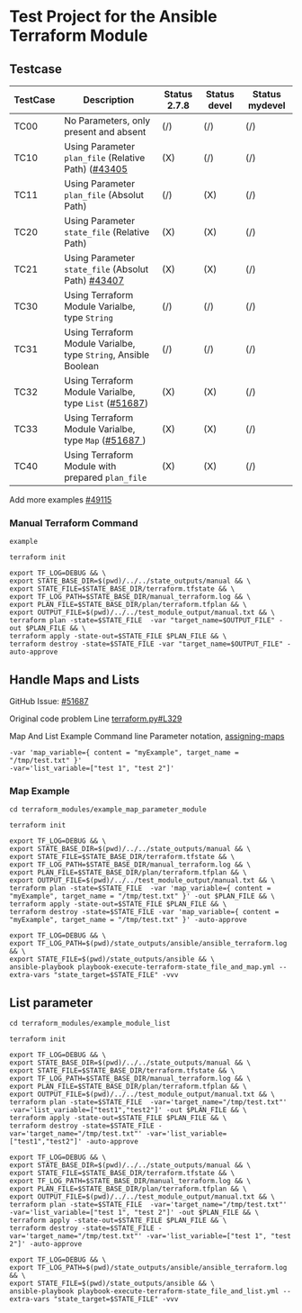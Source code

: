 # Test Project for the Ansible Terraform Module

## Testcase

| **TestCase** | **Description**                                                                                                | **Status 2.7.8** | **Status devel** | **Status mydevel** |
|--------------|----------------------------------------------------------------------------------------------------------------|------------------|------------------|--------------------|
| TC00         | No Parameters, only present and absent                                                                         | (/)              | (/)              | (/)                |
| TC10         | Using Parameter ```plan_file``` (Relative Path) ([#43405](https://github.com/ansible/ansible/issues/43405)     | (X)              | (/)              | (/)                |
| TC11         | Using Parameter ```plan_file``` (Absolut Path)                                                                 | (/)              | (X)              | (/)                |
| TC20         | Using Parameter ```state_file``` (Relative Path)                                                               | (X)              | (X)              | (/)                |
| TC21         | Using Parameter ```state_file``` (Absolut Path)  [#43407](https://github.com/ansible/ansible/issues/43407)     | (X)              | (X)              | (/)                |
| TC30         | Using Terraform Module Varialbe, type ```String```                                                             | (/)              | (/)              | (/)                |
| TC31         | Using Terraform Module Varialbe, type ```String```, Ansible Boolean                                            | (/)              | (/)              | (/)                |
| TC32         | Using Terraform Module Varialbe, type ```List``` ([#51687](https://github.com/ansible/ansible/issues/51687))   | (X)              | (X)              | (/)                |
| TC33         | Using Terraform Module Varialbe, type ```Map``` ([#51687 ]( https://github.com/ansible/ansible/issues/51687))  | (X)              | (X)              | (/)                |
| TC40         | Using Terraform Module with prepared ```plan_file```                                                           | (X)              | (X)              | (/)                |

Add more examples [#49115](https://github.com/ansible/ansible/issues/49115)

### Manual Terraform Command

 ```
example

 terraform init

 export TF_LOG=DEBUG && \
 export STATE_BASE_DIR=$(pwd)/../../state_outputs/manual && \
 export STATE_FILE=$STATE_BASE_DIR/terraform.tfstate && \
 export TF_LOG_PATH=$STATE_BASE_DIR/manual_terraform.log && \
 export PLAN_FILE=$STATE_BASE_DIR/plan/terraform.tfplan && \
 export OUTPUT_FILE=$(pwd)/../../test_module_output/manual.txt && \
 terraform plan -state=$STATE_FILE  -var "target_name=$OUTPUT_FILE" -out $PLAN_FILE && \
 terraform apply -state-out=$STATE_FILE $PLAN_FILE && \
 terraform destroy -state=$STATE_FILE -var "target_name=$OUTPUT_FILE" -auto-approve

 ```

## Handle Maps and Lists

GitHub Issue: [#51687](https://github.com/ansible/ansible/issues/51687)

Original code problem Line [terraform.py#L329](https://github.com/ansible/ansible/blob/devel/lib/ansible/modules/cloud/misc/terraform.py#L329)

Map And List Example Command line Parameter notation, [assigning-maps](https://learn.hashicorp.com/terraform/getting-started/variables.html#assigning-maps)
```
-var 'map_variable={ content = "myExample", target_name = "/tmp/test.txt" }'
-var='list_variable=["test 1", "test 2"]'
```

### Map Example

```
cd terraform_modules/example_map_parameter_module

terraform init

export TF_LOG=DEBUG && \
export STATE_BASE_DIR=$(pwd)/../../state_outputs/manual && \
export STATE_FILE=$STATE_BASE_DIR/terraform.tfstate && \
export TF_LOG_PATH=$STATE_BASE_DIR/manual_terraform.log && \
export PLAN_FILE=$STATE_BASE_DIR/plan/terraform.tfplan && \
export OUTPUT_FILE=$(pwd)/../../test_module_output/manual.txt && \
terraform plan -state=$STATE_FILE  -var 'map_variable={ content = "myExample", target_name = "/tmp/test.txt" }' -out $PLAN_FILE && \
terraform apply -state-out=$STATE_FILE $PLAN_FILE && \
terraform destroy -state=$STATE_FILE -var 'map_variable={ content = "myExample", target_name = "/tmp/test.txt" }' -auto-approve
```

```
export TF_LOG=DEBUG && \
export TF_LOG_PATH=$(pwd)/state_outputs/ansible/ansible_terraform.log && \
export STATE_FILE=$(pwd)/state_outputs/ansible && \
ansible-playbook playbook-execute-terraform-state_file_and_map.yml --extra-vars "state_target=$STATE_FILE" -vvv
```


## List parameter

```
cd terraform_modules/example_module_list

terraform init

export TF_LOG=DEBUG && \
export STATE_BASE_DIR=$(pwd)/../../state_outputs/manual && \
export STATE_FILE=$STATE_BASE_DIR/terraform.tfstate && \
export TF_LOG_PATH=$STATE_BASE_DIR/manual_terraform.log && \
export PLAN_FILE=$STATE_BASE_DIR/plan/terraform.tfplan && \
export OUTPUT_FILE=$(pwd)/../../test_module_output/manual.txt && \
terraform plan -state=$STATE_FILE  -var='target_name="/tmp/test.txt"' -var='list_variable=["test1","test2"]' -out $PLAN_FILE && \
terraform apply -state-out=$STATE_FILE $PLAN_FILE && \
terraform destroy -state=$STATE_FILE -var='target_name="/tmp/test.txt"' -var='list_variable=["test1","test2"]' -auto-approve
```

```
export TF_LOG=DEBUG && \
export STATE_BASE_DIR=$(pwd)/../../state_outputs/manual && \
export STATE_FILE=$STATE_BASE_DIR/terraform.tfstate && \
export TF_LOG_PATH=$STATE_BASE_DIR/manual_terraform.log && \
export PLAN_FILE=$STATE_BASE_DIR/plan/terraform.tfplan && \
export OUTPUT_FILE=$(pwd)/../../test_module_output/manual.txt && \
terraform plan -state=$STATE_FILE  -var='target_name="/tmp/test.txt"' -var='list_variable=["test 1", "test 2"]' -out $PLAN_FILE && \
terraform apply -state-out=$STATE_FILE $PLAN_FILE && \
terraform destroy -state=$STATE_FILE -var='target_name="/tmp/test.txt"' -var='list_variable=["test 1", "test 2"]' -auto-approve
```

```
export TF_LOG=DEBUG && \
export TF_LOG_PATH=$(pwd)/state_outputs/ansible/ansible_terraform.log && \
export STATE_FILE=$(pwd)/state_outputs/ansible && \
ansible-playbook playbook-execute-terraform-state_file_and_list.yml --extra-vars "state_target=$STATE_FILE" -vvv
```
